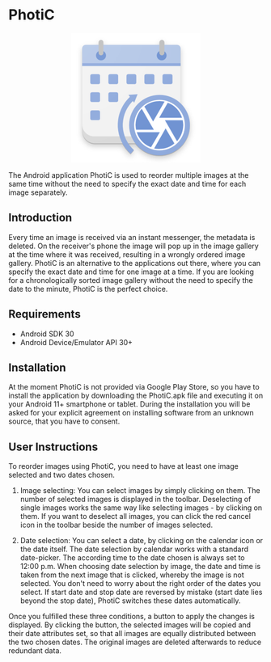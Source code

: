 
PhotiC
==========================

<div align="center">
<img src="screenshots/PhotiC_launcher.png" height="256" alt="PhotiC Icon"/>
</div>

The Android application PhotiC is used to reorder multiple images at the same time without the need to specify the exact date and time for each image separately.


Introduction
------------

Every time an image is received via an instant messenger, the metadata is deleted. On the receiver's phone the image will pop up in the image gallery at the time where it was received, resulting in a wrongly ordered image gallery. PhotiC is an alternative to the applications out there, where you can specify the exact date and time for one image at a time. If you are looking for a chronologically sorted image gallery without the need to specify the date to the minute, PhotiC is the perfect choice.

Requirements
--------------

- Android SDK 30
- Android Device/Emulator API 30+

Installation
--------------

At the moment PhotiC is not provided via Google Play Store, so you have to install the application by downloading the PhotiC.apk file and executing it on your Android 11+ smartphone or tablet. During the installation you will be asked for your explicit agreement on installing software from an unknown source, that you have to consent.

User Instructions
--------------

To reorder images using PhotiC, you need to have at least one image selected and two dates chosen. 

1. Image selecting: You can select images by simply clicking on them. The number of selected images is displayed in the toolbar. Deselecting of single images works the same way like selecting images - by clicking on them. If you want to deselect all images, you can click the red cancel icon in the toolbar beside the number of images selected.

2. Date selection: You can select a date, by clicking on the calendar icon or the date itself. The date selection by calendar works with a standard date-picker. The according time to the date chosen is always set to 12:00 p.m. When choosing date selection by image, the date and time is taken from the next image that is clicked, whereby the image is not selected. You don't need to worry about the right order of the dates you select. If start date and stop date are reversed by mistake (start date lies beyond the stop date), PhotiC switches these dates automatically.

Once you fulfilled these three conditions, a button to apply the changes is displayed. By clicking the button, the selected images will be copied and their date attributes set, so that all images are equally distributed between the two chosen dates. The original images are deleted afterwards to reduce redundant data.

